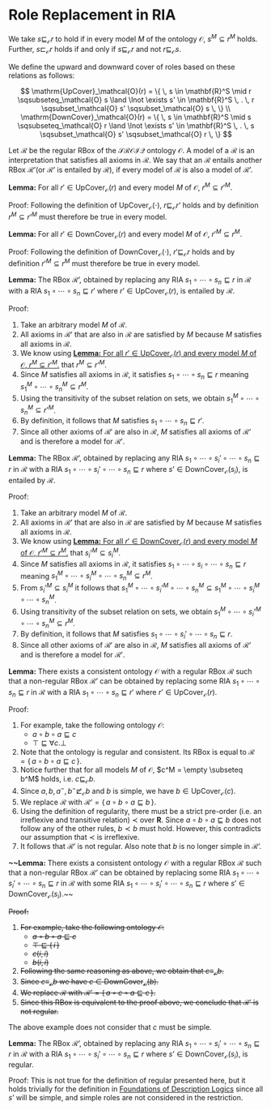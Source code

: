 # Role Replacement in RIA

We take $s \sqsubseteq_\mathcal{O} r$ to hold if in every model $M$ of the ontology $\mathcal{O}$, $s^M \subseteq r^M$ holds. Further, $s \sqsubset_\mathcal{O} r$ holds if and only if $s \sqsubseteq_\mathcal{O} r$ and not $r \sqsubseteq_\mathcal{O} s$.

We define the upward and downward cover of roles based on these relations as follows:

$$
\mathrm{UpCover}_\mathcal{O}(r) = \{ \, s \in \mathbf{R}^S \mid r \sqsubseteq_\mathcal{O} s \land \lnot \exists s' \in \mathbf{R}^S \, . \, r \sqsubset_\mathcal{O} s' \sqsubset_\mathcal{O} s \, \} \\ \mathrm{DownCover}_\mathcal{O}(r) = \{ \, s \in \mathbf{R}^S \mid s \sqsubseteq_\mathcal{O} r \land \lnot \exists s' \in \mathbf{R}^S \, . \, s \sqsubset_\mathcal{O} s' \sqsubset_\mathcal{O} r \, \}
$$

Let $\mathcal{R}$ be the regular RBox of the $\mathcal{SROIQ}$ ontology $\mathcal{O}$. A model of a $\mathcal{R}$ is an interpretation that satisfies all axioms in $\mathcal{R}$. We say that an $\mathcal{R}$ entails another RBox $\mathcal{R}’$(or $\mathcal{R}’$ is entailed by $\mathcal{R}$), if every model of $\mathcal{R}$ is also a model of $\mathcal{R}’$.

**Lemma:** For all $r' \in \mathrm{UpCover}_\mathcal{O}(r)$ and every model $M$ of $\mathcal{O}$, $r^M \subseteq r'^M$.

Proof: Following the definition of $\mathrm{UpCover}_\mathcal{O}(\cdot)$, $r \sqsubseteq_\mathcal{O} r’$ holds and by definition $r^M \subseteq r’^M$ must therefore be true in every model.

**Lemma:** For all $r' \in \mathrm{DownCover}_\mathcal{O}(r)$ and every model $M$ of $\mathcal{O}$, $r'^M \subseteq r^M$.

Proof: Following the definition of $\mathrm{DownCover}_\mathcal{O}(\cdot)$, $r' \sqsubseteq_\mathcal{O} r$ holds and by definition $r'^M \subseteq r^M$ must therefore be true in every model.

**Lemma:** The RBox $\mathcal{R}’$, obtained by replacing any RIA $s_1 \circ \cdots \circ s_n \sqsubseteq r$ in $\mathcal{R}$ with a RIA $s_1 \circ \cdots \circ s_n \sqsubseteq r'$ where $r’ \in \mathrm{UpCover}_\mathcal{O}(r)$, is entailed by $\mathcal{R}$.

Proof:

1. Take an arbitrary model $M$ of $\mathcal{R}$.
2. All axioms in $\mathcal{R}’$ that are also in $\mathcal{R}$ are satisfied by $M$ because $M$ satisfies all axioms in $\mathcal{R}$.
3. We know using [**Lemma:** For all $r' \in \mathrm{UpCover}_\mathcal{O}(r)$ and every model $M$ of $\mathcal{O}$, $r^M \subseteq r'^M$.](Role%20Replacement%20in%20RIA.md) that $r^M \subseteq r’^M$.
4. Since $M$ satisfies all axioms in $\mathcal{R}$, it satisfies $s_1 \circ \cdots \circ s_n \sqsubseteq r$ meaning $s_1^M \circ \cdots \circ s_n^M \subseteq r^M$.
5. Using the transitivity of the subset relation on sets, we obtain $s_1^M \circ \cdots \circ s_n^M \subseteq r’^M$.
6. By definition, it follows that $M$ satisfies $s_1 \circ \cdots \circ s_n \sqsubseteq r'$.
7. Since all other axioms of $\mathcal{R}'$ are also in $\mathcal{R}$, $M$ satisfies all axioms of $\mathcal{R}’$ and is therefore a model for $\mathcal{R}'$.

**Lemma:** The RBox $\mathcal{R}’$, obtained by replacing any RIA $s_1 \circ \cdots \circ s_i' \circ \cdots \circ s_n \sqsubseteq r$ in $\mathcal{R}$ with a RIA $s_1 \circ \cdots \circ s_i' \circ \cdots \circ s_n \sqsubseteq r$ where $s’ \in \mathrm{DownCover}_\mathcal{O}(s_i)$, is entailed by $\mathcal{R}$.

Proof:

1. Take an arbitrary model $M$ of $\mathcal{R}$.
2. All axioms in $\mathcal{R}’$ that are also in $\mathcal{R}$ are satisfied by $M$ because $M$ satisfies all axioms in $\mathcal{R}$.
3. We know using [**Lemma:** For all $r' \in \mathrm{DownCover}_\mathcal{O}(r)$ and every model $M$ of $\mathcal{O}$, $r'^M \subseteq r^M$.](Role%20Replacement%20in%20RIA.md) that $s_i’^M \subseteq s_i^M$.
4. Since $M$ satisfies all axioms in $\mathcal{R}$, it satisfies $s_1 \circ \cdots \circ s_i \circ \cdots \circ s_n \sqsubseteq r$ meaning $s_1^M \circ \cdots \circ s_i^M \circ \cdots \circ s_n^M \subseteq r^M$.
5. From $s_i’^M \subseteq s_i^M$ it follows that $s_1^M \circ \cdots \circ s_i’^M \circ \cdots \circ s_n^M \subseteq s_1^M \circ \cdots \circ s_i^M \circ \cdots \circ s_n^M$.
6. Using transitivity of the subset relation on sets, we obtain $s_1^M \circ \cdots \circ s_i’^M \circ \cdots \circ s_n^M \subseteq r^M$.
7. By definition, it follows that $M$ satisfies $s_1 \circ \cdots \circ s_i' \circ \cdots \circ s_n \sqsubseteq r$.
8. Since all other axioms of $\mathcal{R}'$ are also in $\mathcal{R}$, $M$ satisfies all axioms of $\mathcal{R}’$ and is therefore a model for $\mathcal{R}'$.

**Lemma:** There exists a consistent ontology $\mathcal{O}$ with a regular RBox $\mathcal{R}$ such that a non-regular RBox $\mathcal{R}’$ can be obtained by replacing some RIA $s_1 \circ \cdots \circ s_n \sqsubseteq r$ in $\mathcal{R}$ with a RIA $s_1 \circ \cdots \circ s_n \sqsubseteq r'$ where $r’ \in \mathrm{UpCover}_\mathcal{O}(r)$.

Proof:

1. For example, take the following ontology $\mathcal{O}$:
    - $a \circ b \circ a \sqsubseteq c$
    - $\top \sqsubseteq \forall c . \bot$
2. Note that the ontology is regular and consistent. Its RBox is equal to $\mathcal{R} = \{ \, a \circ b \circ a \sqsubseteq c \, \}$.
3. Notice further that for all models $M$ of $\mathcal{O}$, $c^M = \empty \subseteq b^M$ holds, i.e. $c \sqsubseteq_\mathcal{O} b$.
4. Since $a, b, a^-, b^- \not\sqsubset_\mathcal{O} b$ and $b$ is simple, we have $b \in \mathrm{UpCover}_\mathcal{O}(c)$.
5. We replace $\mathcal{R}$ with $\mathcal{R}’ = \{ \, a \circ b \circ a \sqsubseteq b \, \}$.
6. Using the definition of regularity, there must be a strict pre-order (i.e. an irreflexive and transitive relation) $\prec$ over $\mathbf{R}$. Since $a \circ b \circ a \sqsubseteq b$ does not follow any of the other rules,  $b \prec b$ must hold. However, this contradicts our assumption that $\prec$ is irreflexive.
7. It follows that $\mathcal{R}’$ is not regular. Also note that $b$ is no longer simple in $\mathcal{R}’$.

**~~Lemma:** There exists a consistent ontology $\mathcal{O}$ with a regular RBox $\mathcal{R}$ such that a non-regular RBox $\mathcal{R}’$ can be obtained by replacing some RIA $s_1 \circ \cdots \circ s_i' \circ \cdots \circ s_n \sqsubseteq r$ in $\mathcal{R}$ with some RIA $s_1 \circ \cdots \circ s_i' \circ \cdots \circ s_n \sqsubseteq r$ where $s’ \in \mathrm{DownCover}_\mathcal{O}(s_i)$.~~

~~Proof:~~

1. ~~For example, take the following ontology $\mathcal{O}$:~~
    - ~~$a \circ b \circ a \sqsubseteq c$~~
    - ~~$\top \sqsubseteq \{ \, i \, \}$~~
    - ~~$c (i, i)$~~
    - ~~$b(i, i)$~~
2. ~~Following the same reasoning as above, we obtain that $c \equiv_\mathcal{O} b$.~~
3. ~~Since $c \equiv_\mathcal{O} b$ we have $c \in \mathrm{DownCover}_\mathcal{O}(b)$.~~
4. ~~We replace $\mathcal{R}$ with $\mathcal{R}’ = \{ \, a \circ c \circ a \sqsubseteq c \, \}$.~~
5. ~~Since this RBox is equivalent to the proof above, we conclude that $\mathcal{R}’$ is not regular.~~ 

The above example does not consider that $c$ must be simple.

**Lemma:** The RBox $\mathcal{R}’$, obtained by replacing any RIA $s_1 \circ \cdots \circ s_i' \circ \cdots \circ s_n \sqsubseteq r$ in $\mathcal{R}$ with a RIA $s_1 \circ \cdots \circ s_i' \circ \cdots \circ s_n \sqsubseteq r$ where $s’ \in \mathrm{DownCover}_\mathcal{O}(s_i)$, is regular.

Proof: This is not true for the definition of regular presented here, but it holds trivially for the definition in [Foundations of Description Logics](https://www.semanticscholar.org/paper/Foundations-of-Description-Logics-Rudolph/f665b256ade2d5ebf742a5491fe8bf9a20c23963) since all $s’$ will be simple, and simple roles are not considered in the restriction.
